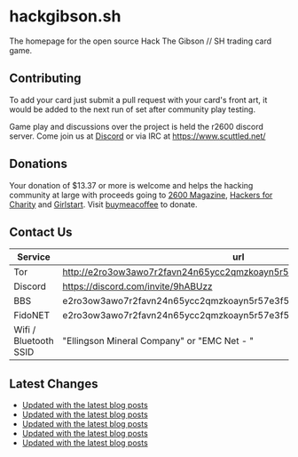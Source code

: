 # hackgibson.sh
The homepage for the open source Hack The Gibson // SH trading card game.


## Contributing

To add your card just submit a pull request with your card's front art, it would be added to the next run of set after community play testing.

Game play and discussions over the project is held the r2600 discord server. Come join us at [Discord](https://discord.com/invite/9hABUzz) or via IRC at https://www.scuttled.net/


## Donations

Your donation of $13.37 or more is welcome and helps the hacking community at large with proceeds going to [2600 Magazine](https://2600.com/), [Hackers for Charity](https://hackersforcharity.org) and [Girlstart](https://girlstart.org).  Visit [buymeacoffee](https://www.buymeacoffee.com/hackgibson.sh) to donate.


## Contact Us

Service | url
-|-
Tor | http://e2ro3ow3awo7r2favn24n65ycc2qmzkoayn5r57e3f56nvjwdcgg32ad.onion
Discord | https://discord.com/invite/9hABUzz
BBS | e2ro3ow3awo7r2favn24n65ycc2qmzkoayn5r57e3f56nvjwdcgg32ad.onion:23
FidoNET | e2ro3ow3awo7r2favn24n65ycc2qmzkoayn5r57e3f56nvjwdcgg32ad.onion:24554
Wifi / Bluetooth SSID | "Ellingson Mineral Company" or "EMC Net - <fidonet address>"

## Latest Changes
<!-- BLOG-POST-LIST:START -->
- [Updated with the latest blog posts](https://github.com/DFW2600/hackgibson.sh/commit/a733d6f2bd5644a413d8e0acbfcc92b3c2fdbc08)
- [Updated with the latest blog posts](https://github.com/DFW2600/hackgibson.sh/commit/57124b6734579289d1956d078fa65df321a0bada)
- [Updated with the latest blog posts](https://github.com/DFW2600/hackgibson.sh/commit/03a309a88db5176e90c96b93ab22278f6d2f4caf)
- [Updated with the latest blog posts](https://github.com/DFW2600/hackgibson.sh/commit/15e11a439b2ea49a80b08a124bb4477f6763b040)
- [Updated with the latest blog posts](https://github.com/DFW2600/hackgibson.sh/commit/6e38e368119d496b1b1aadac4b201b9ff8dd09ac)
<!-- BLOG-POST-LIST:END -->
